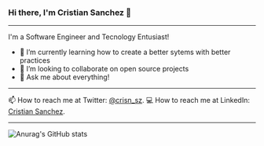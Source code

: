 
### Hi there, I'm Cristian Sanchez 👋

---
I'm a Software Engineer and Tecnology Entusiast!
* 🌱 I’m currently learning how to create a better sytems with better practices
* 👯 I’m looking to collaborate on open source projects
* 💬 Ask me about everything!
<!-- 🤔 I’m looking for help with deploy smart contracts in EVM with solidity. -->
---
📫 How to reach me at Twitter: [@crisn_sz](https://twitter.com/crisn_sz).
💻 How to reach me at LinkedIn: [Cristian Sanchez](https://www.linkedin.com/in/crisnsz/).

---



![Anurag's GitHub stats](https://github-readme-stats.vercel.app/api?username=crisnsz&theme=radical&show_icons=true)
